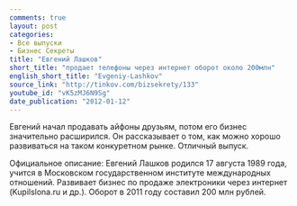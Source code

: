 ```yaml
---
comments: true
layout: post
categories:
- Все выпуски
- Бизнес Секреты
title: "Евгений Лашков"
short_title: "продает телефоны через интернет оборот около 200млн"
english_short_title: "Evgeniy-Lashkov"
source_link: "http://tinkov.com/bizsekrety/133"
youtube_id: "vK5zMJ6N9Sg"
date_publication: "2012-01-12"
---
```

Евгений начал продавать айфоны друзьям, потом его бизнес значительно расширился.
Он рассказывает о том, как можно хорошо развиваться на таком конкуретном рынке.
Отличный выпуск.
<!--more-->
Официальное описание:
Евгений Лашков родился 17 августа 1989 года, учится в Московском государственном институте международных отношений. Развивает бизнес по продаже электроники через интернет (Kupilslona.ru и др.). Оборот в 2011 году составил 200 млн рублей.
